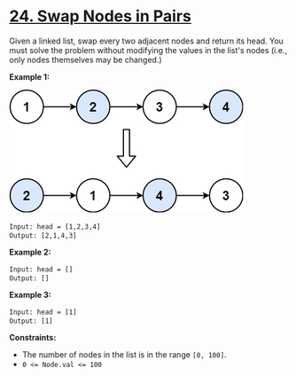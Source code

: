 # [24. Swap Nodes in Pairs](https://leetcode.com/problems/swap-nodes-in-pairs/)

Given a linked list, swap every two adjacent nodes and return its head. You must solve the problem without modifying the values in the list's nodes (i.e., only nodes themselves may be changed.)

**Example 1:**

![swap_ex1](swap_ex1.jpeg)

    Input: head = [1,2,3,4]
    Output: [2,1,4,3]

**Example 2:**

    Input: head = []
    Output: []

**Example 3:**

    Input: head = [1]
    Output: [1]

**Constraints:**

- The number of nodes in the list is in the range `[0, 100]`.
- `0 <= Node.val <= 100`
